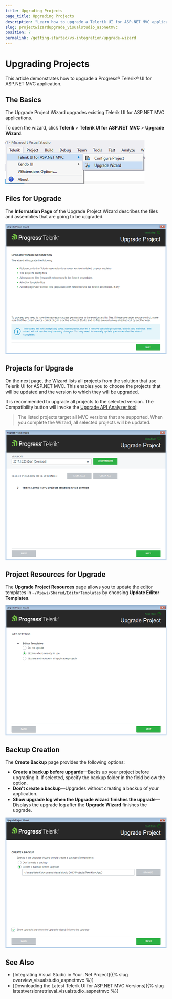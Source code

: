 ```yaml
---
title: Upgrading Projects
page_title: Upgrading Projects
description: "Learn how to upgrade a Telerik UI for ASP.NET MVC application."
slug: projectwizardupgrade_visualstudio_aspnetmvc
position: 7
permalink: /getting-started/vs-integration/upgrade-wizard
---
```


# Upgrading Projects

This article demonstrates how to upgrade a Progress&reg; Telerik&reg; UI for ASP.NET MVC application.

## The Basics

The Upgrade Project Wizard upgrades existing Telerik UI for ASP.NET MVC applications.

To open the wizard, click **Telerik** > **Telerik UI for ASP.NET MVC** > **Upgrade Wizard**.

![Launching the Upgrade Wizard and choosing projects](../../getting-started-mvc/vs-integration/images/upgrade_menu.png)

## Files for Upgrade

The **Information Page** of the Upgrade Project Wizard describes the files and assemblies that are going to be upgraded.

![Information page](../../getting-started-mvc/vs-integration/images/upgrade_warning.png)

## Projects for Upgrade

On the next page, the Wizard lists all projects from the solution that use Telerik UI for ASP.NET MVC. This enables you to choose the projects that will be updated and the version to which they will be upgraded.

It is recommended to upgrade all projects to the selected version. The Compatibility button will invoke the [Upgrade API Analyzer tool](https://docs.telerik.com/aspnet-mvc/vs-integration/upgrade-api-analyzer):

> The listed projects target all MVC versions that are supported. When you complete the Wizard, all selected projects will be updated.

![Choosing projects and distribution version](../../getting-started-mvc/vs-integration/images/upgrade_version.png)

## Project Resources for Upgrade

The **Upgrade Project Resources** page allows you to update the editor templates in `~/Views/Shared/EditorTemplates` by choosing **Update Editor Templates**.

![Updating project resources](../../getting-started-mvc/vs-integration/images/upgrade_settings.png)

## Backup Creation

The **Create Backup** page provides the following options:

- **Create a backup before upgarde**&mdash;Backs up your project before upgrading it. If selected, specify the backup folder in the field below the option.
- **Don't create a backup**&mdash;Upgrades without creating a backup of your application.
- **Show upgrade log when the Upgrade wizard finishes the upgrade**&mdash;Displays the upgrade log after the **Upgrade Wizard** finishes the upgrade.

![Creating backup](../../getting-started-mvc/vs-integration/images/upgrade_backup.png)

## See Also

* [Integrating Visual Studio in Your .Net Project]({% slug overview_visualstudio_aspnetmvc %})
* [Downloading the Latest Telerik UI for ASP.NET MVC Versions]({% slug latestversionretrieval_visualstudio_aspnetmvc %})
